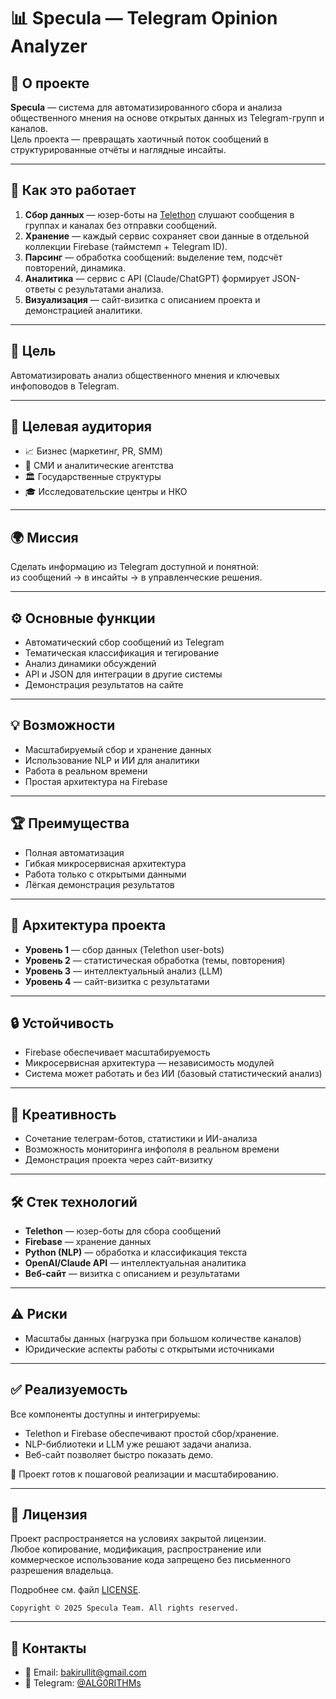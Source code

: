 # 📊 Specula — Telegram Opinion Analyzer

## 🚀 О проекте
**Specula** — система для автоматизированного сбора и анализа общественного мнения на основе открытых данных из Telegram-групп и каналов.  
Цель проекта — превращать хаотичный поток сообщений в структурированные отчёты и наглядные инсайты.

---

## 🔧 Как это работает
1. **Сбор данных** — юзер-боты на [Telethon](https://github.com/LonamiWebs/Telethon) слушают сообщения в группах и каналах без отправки сообщений.  
2. **Хранение** — каждый сервис сохраняет свои данные в отдельной коллекции Firebase (таймстемп + Telegram ID).  
3. **Парсинг** — обработка сообщений: выделение тем, подсчёт повторений, динамика.  
4. **Аналитика** — сервис с API (Claude/ChatGPT) формирует JSON-ответы с результатами анализа.  
5. **Визуализация** — сайт-визитка с описанием проекта и демонстрацией аналитики.

---

## 🎯 Цель
Автоматизировать анализ общественного мнения и ключевых инфоповодов в Telegram.

---

## 👥 Целевая аудитория
- 📈 Бизнес (маркетинг, PR, SMM)  
- 📰 СМИ и аналитические агентства  
- 🏛 Государственные структуры  
- 🎓 Исследовательские центры и НКО  

---

## 🌍 Миссия
Сделать информацию из Telegram доступной и понятной:  
из сообщений → в инсайты → в управленческие решения.

---

## ⚙️ Основные функции
- Автоматический сбор сообщений из Telegram  
- Тематическая классификация и тегирование  
- Анализ динамики обсуждений  
- API и JSON для интеграции в другие системы  
- Демонстрация результатов на сайте  

---

## 💡 Возможности
- Масштабируемый сбор и хранение данных  
- Использование NLP и ИИ для аналитики  
- Работа в реальном времени  
- Простая архитектура на Firebase  

---

## 🏆 Преимущества
- Полная автоматизация  
- Гибкая микросервисная архитектура  
- Работа только с открытыми данными  
- Лёгкая демонстрация результатов  

---

## 🧩 Архитектура проекта
- **Уровень 1** — сбор данных (Telethon user-bots)  
- **Уровень 2** — статистическая обработка (темы, повторения)  
- **Уровень 3** — интеллектуальный анализ (LLM)  
- **Уровень 4** — сайт-визитка с результатами  

---

## 🔒 Устойчивость
- Firebase обеспечивает масштабируемость  
- Микросервисная архитектура — независимость модулей  
- Система может работать и без ИИ (базовый статистический анализ)  

---

## 🎨 Креативность
- Сочетание телеграм-ботов, статистики и ИИ-анализа  
- Возможность мониторинга инфополя в реальном времени  
- Демонстрация проекта через сайт-визитку  

---

## 🛠️ Стек технологий
- **Telethon** — юзер-боты для сбора сообщений  
- **Firebase** — хранение данных  
- **Python (NLP)** — обработка и классификация текста  
- **OpenAI/Claude API** — интеллектуальная аналитика  
- **Веб-сайт** — визитка с описанием и результатами  

---

## ⚠️ Риски
- Масштабы данных (нагрузка при большом количестве каналов)  
- Юридические аспекты работы с открытыми источниками  

---

## ✅ Реализуемость
Все компоненты доступны и интегрируемы:  
- Telethon и Firebase обеспечивают простой сбор/хранение.  
- NLP-библиотеки и LLM уже решают задачи анализа.  
- Веб-сайт позволяет быстро показать демо.  

📌 Проект готов к пошаговой реализации и масштабированию.

---

## 📜 Лицензия
Проект распространяется на условиях закрытой лицензии.  
Любое копирование, модификация, распространение или коммерческое использование кода запрещено без письменного разрешения владельца.  

Подробнее см. файл [LICENSE](./LICENSE).  

`Copyright © 2025 Specula Team. All rights reserved.`


---

## 🤝 Контакты
- 📧 Email: bakirullit@gmail.com  
- 💬 Telegram: [@ALG0RITHMs](https://t.me/ALG0RITHMs)  

